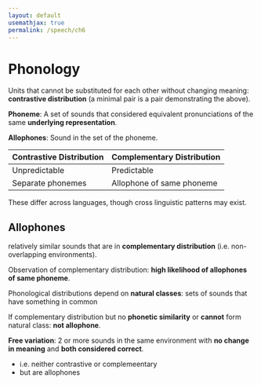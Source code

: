 ```yaml
---
layout: default
usemathjax: true
permalink: /speech/ch6
---
```


# Phonology

Units that cannot be substituted for each other without changing meaning: **contrastive distribution** 
(a minimal pair is a pair demonstrating the above).

**Phoneme**: A set of sounds that considered equivalent pronunciations of the same **underlying representation**.

**Allophones**: Sound in the set of the phoneme.

| Contrastive Distribution | Complementary Distribution |
|--------------------------|----------------------------|
| Unpredictable            | Predictable                |
| Separate phonemes        | Allophone of same phoneme  |

These differ across languages, though cross linguistic patterns may exist.

## Allophones

relatively similar sounds that are in **complementary distribution** (i.e. non-overlapping environments).

Observation of complementary distribution: **high likelihood of allophones of same phoneme**.

Phonological distributions depend on **natural classes**: sets of sounds that have something in common

If complementary distribution but no **phonetic similarity** or **cannot** form natural class: **not allophone**.

**Free variation**: 2 or more sounds in the same environment with **no change in meaning** and **both considered correct**.

- i.e. neither contrastive or complemeentary
- but are allophones